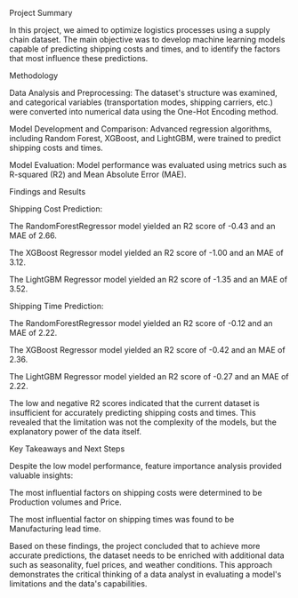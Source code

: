 Project Summary

In this project, we aimed to optimize logistics processes using a supply chain dataset. The main objective was to develop machine learning models capable of predicting shipping costs and times, and to identify the factors that most influence these predictions.

Methodology

Data Analysis and Preprocessing: The dataset's structure was examined, and categorical variables (transportation modes, shipping carriers, etc.) were converted into numerical data using the One-Hot Encoding method.

Model Development and Comparison: Advanced regression algorithms, including Random Forest, XGBoost, and LightGBM, were trained to predict shipping costs and times.

Model Evaluation: Model performance was evaluated using metrics such as R-squared (R2) and Mean Absolute Error (MAE).

Findings and Results

Shipping Cost Prediction:

The RandomForestRegressor model yielded an R2 score of -0.43 and an MAE of 2.66.

The XGBoost Regressor model yielded an R2 score of -1.00 and an MAE of 3.12.

The LightGBM Regressor model yielded an R2 score of -1.35 and an MAE of 3.52.

Shipping Time Prediction:

The RandomForestRegressor model yielded an R2 score of -0.12 and an MAE of 2.22.

The XGBoost Regressor model yielded an R2 score of -0.42 and an MAE of 2.36.

The LightGBM Regressor model yielded an R2 score of -0.27 and an MAE of 2.22.

The low and negative R2 scores indicated that the current dataset is insufficient for accurately predicting shipping costs and times. This revealed that the limitation was not the complexity of the models, but the explanatory power of the data itself.

Key Takeaways and Next Steps

Despite the low model performance, feature importance analysis provided valuable insights:

The most influential factors on shipping costs were determined to be Production volumes and Price.

The most influential factor on shipping times was found to be Manufacturing lead time.

Based on these findings, the project concluded that to achieve more accurate predictions, the dataset needs to be enriched with additional data such as seasonality, fuel prices, and weather conditions. This approach demonstrates the critical thinking of a data analyst in evaluating a model's limitations and the data's capabilities.
